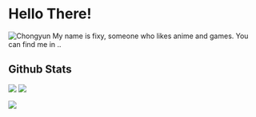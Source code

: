 # Hello There!
![Chongyun](https://github.com/Fixy48/Fixy48/blob/main/2d6031fd-bcbd-43c2-8070-38e074087739.jpeg)
My name is fixy, someone who likes anime and games.
You can find me in ..

<!-- ## Contacts
![](https://img.shields.io/badge/-Fixy48-%23181717?style=flat-square&logo=github) -->

## Github Stats

![](https://github-readme-stats.vercel.app/api?username=Fixy48&show_icons=true&line_height=27&count_private=true&title_color=ffffff&text_color=c9cacc&icon_color=2bbc8a&bg_color=1d1f21)
![](https://github-readme-stats.vercel.app/api/pin/?username=Fixy48&repo=Clara-Bot&title_color=ffffff&text_color=c9cacc&icon_color=2bbc8a&bg_color=1d1f21)


![](https://www.codewars.com/users/Fixy48/badges/large)
